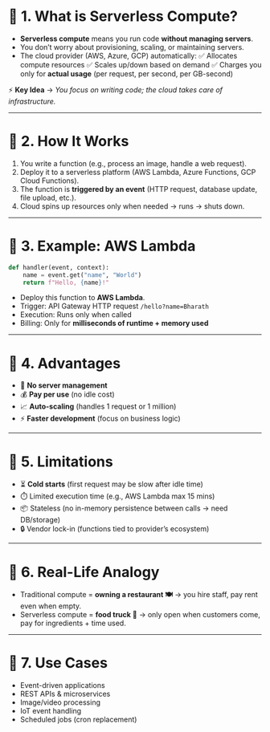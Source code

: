 # 🌟 1. What is Serverless Compute?

* **Serverless compute** means you run code **without managing servers**.
* You don’t worry about provisioning, scaling, or maintaining servers.
* The cloud provider (AWS, Azure, GCP) automatically:
  ✅ Allocates compute resources
  ✅ Scales up/down based on demand
  ✅ Charges you only for **actual usage** (per request, per second, per GB-second)

⚡ **Key Idea** → *You focus on writing code; the cloud takes care of infrastructure.*

---

# 🌟 2. How It Works

1. You write a function (e.g., process an image, handle a web request).
2. Deploy it to a serverless platform (AWS Lambda, Azure Functions, GCP Cloud Functions).
3. The function is **triggered by an event** (HTTP request, database update, file upload, etc.).
4. Cloud spins up resources only when needed → runs → shuts down.

---

# 🌟 3. Example: AWS Lambda

```python
def handler(event, context):
    name = event.get("name", "World")
    return f"Hello, {name}!"
```

* Deploy this function to **AWS Lambda**.
* Trigger: API Gateway HTTP request `/hello?name=Bharath`
* Execution: Runs only when called
* Billing: Only for **milliseconds of runtime + memory used**

---

# 🌟 4. Advantages

* 🚀 **No server management**
* 💰 **Pay per use** (no idle cost)
* 📈 **Auto-scaling** (handles 1 request or 1 million)
* ⚡ **Faster development** (focus on business logic)

---

# 🌟 5. Limitations

* ⏳ **Cold starts** (first request may be slow after idle time)
* ⏱️ Limited execution time (e.g., AWS Lambda max 15 mins)
* 📦 Stateless (no in-memory persistence between calls → need DB/storage)
* 🔒 Vendor lock-in (functions tied to provider’s ecosystem)

---

# 🌟 6. Real-Life Analogy

* Traditional compute = **owning a restaurant 🍽️** → you hire staff, pay rent even when empty.
* Serverless compute = **food truck 🚚** → only open when customers come, pay for ingredients + time used.

---

# 🌟 7. Use Cases

* Event-driven applications
* REST APIs & microservices
* Image/video processing
* IoT event handling
* Scheduled jobs (cron replacement)
